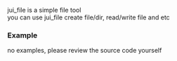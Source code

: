 jui_file is a simple file tool  
you can use jui_file create file/dir, read/write file and etc

### Example

no examples, please review the source code yourself